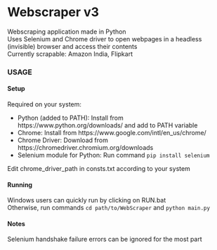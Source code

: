 <h1>Webscraper v3</h1>
Webscraping application made in Python<br>
Uses Selenium and Chrome driver to open webpages in a headless (invisible) browser and access their contents<br>
Currently scrapable: Amazon India, Flipkart<br>
<h3>USAGE</h3>
<h4>Setup</h4>
Required on your system:<br>
<ul>
  <li>Python (added to PATH): Install from https://www.python.org/downloads/ and add to PATH variable</li>
  <li>Chrome: Install from https://www.google.com/intl/en_us/chrome/</li>
  <li>Chrome Driver: Download from https://chromedriver.chromium.org/downloads</li>
  <li>Selenium module for Python: Run command <code>pip install selenium</code></li>
</ul>
Edit chrome_driver_path in consts.txt according to your system<br>
<h4>Running</h4>
Windows users can quickly run by clicking on RUN.bat<br>
Otherwise, run commands <code>cd path/to/WebScraper</code> and <code>python main.py</code><br>
<h4>Notes</h4>
Selenium handshake failure errors can be ignored for the most part<br><br>
